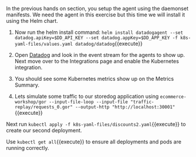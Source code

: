 In the previous hands on section, you setup the agent using the daemonset manifests. We need the agent in this exercise but this time we will install it using the Helm chart. 

1. Now run the helm install command: `helm install datadogagent --set datadog.apiKey=$DD_API_KEY --set datadog.appKey=$DD_APP_KEY -f k8s-yaml-files/values.yaml datadog/datadog`{{execute}}

1. Open <a href="https://app.datadoghq.com/event/stream" target="_datadog">Datadog</a> and look in the event stream for the agents to show up. Next move over to the Integrations page and enable the Kubernetes integration. 

1. You should see some Kubernetes metrics show up on the Metrics Summary. 

1. Lets simulate some traffic to our storedog application using `ecommerce-workshop/gor --input-file-loop --input-file "traffic-replay/requests_0.gor" --output-http "http://localhost:30001"`{{execute}}

Next run `kubectl apply -f k8s-yaml-files/discounts2.yaml`{{execute}} to create our second deployment.

Use `kubectl get all`{{execute}} to ensure all deployments and pods are running correctly.
